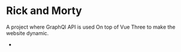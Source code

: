 # Rick and Morty 

 A project where GraphQl API is used On top of Vue Three to make the website dynamic.

-
